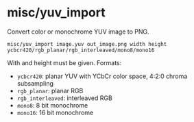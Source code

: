 # misc/yuv\_import

Convert color or monochrome YUV image to PNG.

    misc/yuv_import image.yuv out_image.png width height ycbcr420/rgb_planar/rgb_interleaved/mono8/mono16
   
With and height must be given. Formats:

- `ycbcr420`: planar YUV with YCbCr color space, 4:2:0 chroma subsampling
- `rgb_planar`: planar RGB
- `rgb_interleaved`: interleaved RGB
- `mono8`: 8 bit monochrome
- `mono16`: 16 bit monochrome


